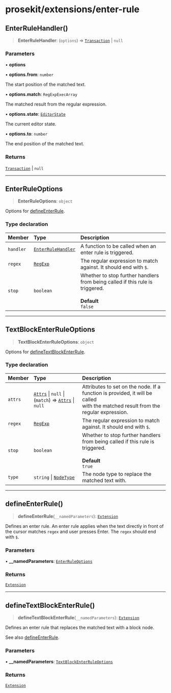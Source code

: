# prosekit/extensions/enter-rule

<a id="EnterRuleHandler" name="EnterRuleHandler"></a>

## EnterRuleHandler()

> **EnterRuleHandler**: (`options`) => [`Transaction`]( https://prosemirror.net/docs/ref/#state.Transaction ) \| `null`

### Parameters

• **options**

• **options.from**: `number`

The start position of the matched text.

• **options.match**: `RegExpExecArray`

The matched result from the regular expression.

• **options.state**: [`EditorState`]( https://prosemirror.net/docs/ref/#state.EditorState )

The current editor state.

• **options.to**: `number`

The end position of the matched text.

### Returns

[`Transaction`]( https://prosemirror.net/docs/ref/#state.Transaction ) \| `null`

***

<a id="EnterRuleOptions" name="EnterRuleOptions"></a>

## EnterRuleOptions

> **EnterRuleOptions**: `object`

Options for [defineEnterRule](enter-rule.md#defineEnterRule).

### Type declaration

| Member | Type | Description |
| :------ | :------ | :------ |
| `handler` | [`EnterRuleHandler`](enter-rule.md#EnterRuleHandler) | A function to be called when an enter rule is triggered. |
| `regex` | [`RegExp`]( https://developer.mozilla.org/docs/Web/JavaScript/Reference/Global_Objects/RegExp ) | The regular expression to match against. It should end with `$`. |
| `stop` | `boolean` | Whether to stop further handlers from being called if this rule is triggered.<br /><br />**Default**<br />`false` |

***

<a id="TextBlockEnterRuleOptions" name="TextBlockEnterRuleOptions"></a>

## TextBlockEnterRuleOptions

> **TextBlockEnterRuleOptions**: `object`

Options for [defineTextBlockEnterRule](enter-rule.md#defineTextBlockEnterRule).

### Type declaration

| Member | Type | Description |
| :------ | :------ | :------ |
| `attrs` | [`Attrs`]( https://prosemirror.net/docs/ref/#model.Attrs ) \| `null` \| (`match`) => [`Attrs`]( https://prosemirror.net/docs/ref/#model.Attrs ) \| `null` | Attributes to set on the node. If a function is provided, it will be called<br />with the matched result from the regular expression. |
| `regex` | [`RegExp`]( https://developer.mozilla.org/docs/Web/JavaScript/Reference/Global_Objects/RegExp ) | The regular expression to match against. It should end with `$`. |
| `stop` | `boolean` | Whether to stop further handlers from being called if this rule is triggered.<br /><br />**Default**<br />`true` |
| `type` | `string` \| [`NodeType`]( https://prosemirror.net/docs/ref/#model.NodeType ) | The node type to replace the matched text with. |

***

<a id="defineEnterRule" name="defineEnterRule"></a>

## defineEnterRule()

> **defineEnterRule**(`__namedParameters`): [`Extension`](../core.md#ExtensionT)

Defines an enter rule. An enter rule applies when the text directly in front of
the cursor matches `regex` and user presses Enter. The `regex` should end
with `$`.

### Parameters

• **\_\_namedParameters**: [`EnterRuleOptions`](enter-rule.md#EnterRuleOptions)

### Returns

[`Extension`](../core.md#ExtensionT)

***

<a id="defineTextBlockEnterRule" name="defineTextBlockEnterRule"></a>

## defineTextBlockEnterRule()

> **defineTextBlockEnterRule**(`__namedParameters`): [`Extension`](../core.md#ExtensionT)

Defines an enter rule that replaces the matched text with a block node.

See also [defineEnterRule](enter-rule.md#defineEnterRule).

### Parameters

• **\_\_namedParameters**: [`TextBlockEnterRuleOptions`](enter-rule.md#TextBlockEnterRuleOptions)

### Returns

[`Extension`](../core.md#ExtensionT)
